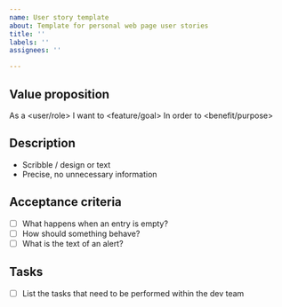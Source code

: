 ```yaml
---
name: User story template
about: Template for personal web page user stories
title: ''
labels: ''
assignees: ''

---
```


## Value proposition
As a <user/role>
I want to <feature/goal>
In order to <benefit/purpose>
## Description
- Scribble / design or text
- Precise, no unnecessary information
## Acceptance criteria
- [ ] What happens when an entry is empty?
- [ ] How should something behave?
- [ ] What is the text of an alert?
## Tasks
- [ ] List the tasks that need to be performed within the dev team
